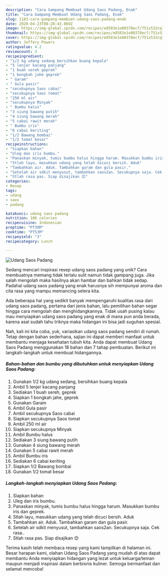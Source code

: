 ```yaml
---
description: "Cara Gampang Membuat Udang Saos Padang, Enak"
title: "Cara Gampang Membuat Udang Saos Padang, Enak"
slug: 1183-cara-gampang-membuat-udang-saos-padang-enak
date: 2020-04-23T08:28:43.069Z
image: https://img-global.cpcdn.com/recipes/e8583e1e80378ecf/751x532cq70/udang-saos-padang-foto-resep-utama.jpg
thumbnail: https://img-global.cpcdn.com/recipes/e8583e1e80378ecf/751x532cq70/udang-saos-padang-foto-resep-utama.jpg
cover: https://img-global.cpcdn.com/recipes/e8583e1e80378ecf/751x532cq70/udang-saos-padang-foto-resep-utama.jpg
author: Jeffery Powers
ratingvalue: 4.2
reviewcount: 3
recipeingredient:
- "1/2 kg udang sedang bersihkan buang kepala"
- "5 lenjer kacang panjang"
- "1 buah sereh geprek"
- "1 bongkah jahe geprek"
- " Garam"
- " Gula pasir"
- "secukupnya Saos cabai"
- "secukupnya Saos tomat"
- "250 ml air"
- "secukupnya Minyak"
- " Bumbu halus"
- "3 siung bawang putih"
- "4 siung bawang merah"
- "5 cabai rawit merah"
- " Bumbu iris"
- "6 cabai keriting"
- "1/2 Bawang bombai"
- "1/2 tomat besar"
recipeinstructions:
- "Siapkan bahan"
- "Uleg dan iris bumbu."
- "Panaskan minyak, tumis bumbu halus hingga harum. Masukkan bumbu iris dan geprek."
- "Stlah layu, masukkan udang yang telah dicuci bersih. Aduk"
- "Tambahkan air. Aduk. Tambahkan garam dan gula pasir."
- "Setelah air sdkit menyusut, tambahkan saos2an. Secukupnya saja. Cek rasa.."
- "Stlah rasa pas. Siap disajikan 😊"
categories:
- Resep
tags:
- udang
- saos
- padang

katakunci: udang saos padang 
nutrition: 106 calories
recipecuisine: Indonesian
preptime: "PT39M"
cooktime: "PT53M"
recipeyield: "3"
recipecategory: Lunch

---
```



![Udang Saos Padang](https://img-global.cpcdn.com/recipes/e8583e1e80378ecf/751x532cq70/udang-saos-padang-foto-resep-utama.jpg)

Sedang mencari inspirasi resep udang saos padang yang unik? Cara membuatnya memang tidak terlalu sulit namun tidak gampang juga. Jika salah mengolah maka hasilnya akan hambar dan bahkan tidak sedap. Padahal udang saos padang yang enak harusnya sih mempunyai aroma dan cita rasa yang mampu memancing selera kita.



Ada beberapa hal yang sedikit banyak mempengaruhi kualitas rasa dari udang saos padang, pertama dari jenis bahan, lalu pemilihan bahan segar hingga cara mengolah dan menghidangkannya. Tidak usah pusing kalau mau menyiapkan udang saos padang yang enak di mana pun anda berada, karena asal sudah tahu triknya maka hidangan ini bisa jadi suguhan spesial.


Nah, kali ini kita coba, yuk, variasikan udang saos padang sendiri di rumah. Tetap dengan bahan sederhana, sajian ini dapat memberi manfaat untuk membantu menjaga kesehatan tubuh kita. Anda dapat membuat Udang Saos Padang menggunakan 18 bahan dan 7 tahap pembuatan. Berikut ini langkah-langkah untuk membuat hidangannya.

<!--inarticleads1-->

##### Bahan-bahan dan bumbu yang dibutuhkan untuk menyiapkan Udang Saos Padang:

1. Gunakan 1/2 kg udang sedang, bersihkan buang kepala
1. Ambil 5 lenjer kacang panjang
1. Sediakan 1 buah sereh, geprek
1. Siapkan 1 bongkah jahe, geprek
1. Gunakan  Garam
1. Ambil  Gula pasir
1. Ambil secukupnya Saos cabai
1. Siapkan secukupnya Saos tomat
1. Ambil 250 ml air
1. Siapkan secukupnya Minyak
1. Ambil  Bumbu halus
1. Sediakan 3 siung bawang putih
1. Gunakan 4 siung bawang merah
1. Gunakan 5 cabai rawit merah
1. Ambil  Bumbu iris
1. Sediakan 6 cabai keriting
1. Siapkan 1/2 Bawang bombai
1. Gunakan 1/2 tomat besar




<!--inarticleads2-->

##### Langkah-langkah menyiapkan Udang Saos Padang:

1. Siapkan bahan
1. Uleg dan iris bumbu.
1. Panaskan minyak, tumis bumbu halus hingga harum. Masukkan bumbu iris dan geprek.
1. Stlah layu, masukkan udang yang telah dicuci bersih. Aduk
1. Tambahkan air. Aduk. Tambahkan garam dan gula pasir.
1. Setelah air sdkit menyusut, tambahkan saos2an. Secukupnya saja. Cek rasa..
1. Stlah rasa pas. Siap disajikan 😊




Terima kasih telah membaca resep yang kami tampilkan di halaman ini. Besar harapan kami, olahan Udang Saos Padang yang mudah di atas dapat membantu Anda menyiapkan hidangan yang lezat untuk keluarga/teman maupun menjadi inspirasi dalam berbisnis kuliner. Semoga bermanfaat dan selamat mencoba!
